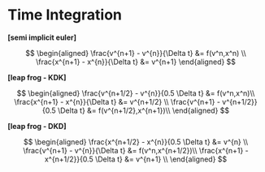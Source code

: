 # Time Integration

**[semi implicit euler]**

$$ \begin{aligned}
\frac{v^{n+1} - v^{n}}{\Delta t} &= f(v^n,x^n) \\
\frac{x^{n+1} - x^{n}}{\Delta t} &= v^{n+1}  
\end{aligned} $$

**[leap frog - KDK]**

$$ \begin{aligned}
\frac{v^{n+1/2} - v^{n}}{0.5 \Delta t} &= f(v^n,x^n)\\
\frac{x^{n+1} - x^{n}}{\Delta t} &= v^{n+1/2}  \\
\frac{v^{n+1} - v^{n+1/2}}{0.5 \Delta t} &= f(v^{n+1/2},x^{n+1})\\
\end{aligned} $$

**[leap frog - DKD]**

$$ \begin{aligned}
\frac{x^{n+1/2} - x^{n}}{0.5 \Delta t} &= v^{n}  \\
\frac{v^{n+1} - v^{n}}{\Delta t} &= f(v^n,x^{n+1/2})\\
\frac{x^{n+1} - x^{n+1/2}}{0.5 \Delta t} &= v^{n+1}  \\
\end{aligned} $$
